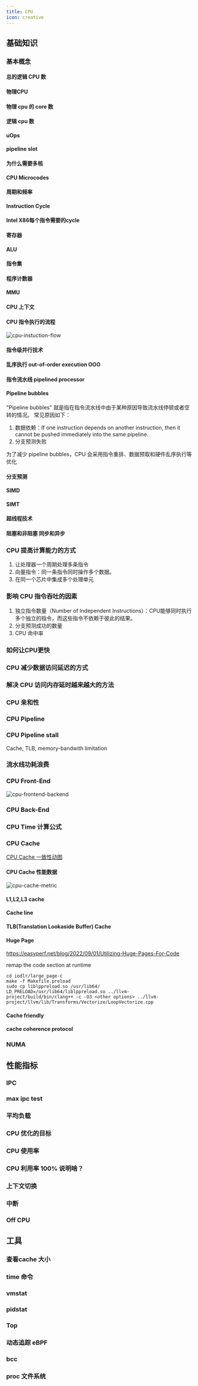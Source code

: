 ```yaml
---
title: CPU
icon: creative
---
```


## 基础知识

### 基本概念

#### 总的逻辑 CPU 数

#### 物理CPU

#### 物理 cpu 的 core 数

#### 逻辑 cpu 数

#### uOps

#### pipeline slot

#### 为什么需要多核

#### CPU Microcodes

#### 周期和频率

#### Instruction Cycle

#### Intel X86每个指令需要的cycle

#### 寄存器

#### ALU

#### 指令集

#### 程序计数器

#### MMU

#### CPU 上下文

#### CPU 指令执行的流程

![cpu-instuction-flow](/cpu-instuction-flow.png)

#### 指令级并行技术

#### 乱序执行  out-of-order execution OOO

#### 指令流水线 pipelined processor

#### Pipeline bubbles

"Pipeline bubbles" 就是指在指令流水线中由于某种原因导致流水线停顿或者空转的情况。
常见原因如下：

1. 数据依赖：If one instruction depends on another instruction, then it cannot be pushed immediately into the same pipeline.
2. 分支预测失败

为了减少 pipeline bubbles，CPU 会采用指令重排、数据预取和硬件乱序执行等优化

#### 分支预测

#### SIMD

#### SIMT

#### 超线程技术

#### 阻塞和非阻塞 同步和异步

### CPU 提高计算能力的方式

1. 让处理器一个周期处理多条指令
2. 向量指令：同一条指令同时操作多个数据。
3. 在同一个芯片中集成多个处理单元

### 影响 CPU 指令吞吐的因素

1. 独立指令数量（Number of Independent Instructions）：CPU能够同时执行多个独立的指令，而这些指令不依赖于彼此的结果。
2. 分支预测成功的数量
3. CPU 命中率


### 如何让CPU更快

### CPU 减少数据访问延迟的方式

### 解决 CPU 访问内存延时越来越大的方法

### CPU 亲和性

### CPU Pipeline

### CPU Pipeline stall

Cache, TLB, memory-bandwith limitation

### 流水线功耗浪费

### CPU Front-End

![cpu-frontend-backend](/cpu-frontend-backend.png)

### CPU Back-End

### CPU Time 计算公式


### CPU Cache

[CPU Cache 一致性动图](https://www.scss.tcd.ie/Jeremy.Jones/VivioJS/caches/MESI.htm)

#### CPU Cache 性能数据

![cpu-cache-metric](/cpu-cache-metric.png)

#### L1,L2,L3 cache

#### Cache line

#### TLB(Translation Lookaside Buffer) Cache

#### Huge Page

<https://easyperf.net/blog/2022/09/01/Utilizing-Huge-Pages-For-Code>

remap the code section at runtime

```
cd iodlr/large_page-c
make -f Makefile.preload
sudo cp liblppreload.so /usr/lib64/
LD_PRELOAD=/usr/lib64/liblppreload.so ../llvm-project/build/bin/clang++ -c -O3 <other options> ../llvm-project/llvm/lib/Transforms/Vectorize/LoopVectorize.cpp
```

#### Cache friendly

#### cache coherence protocol

### NUMA

## 性能指标

### IPC

### max ipc test

### 平均负载

### CPU 优化的目标

### CPU 使用率

### CPU 利用率 100% 说明啥？

### 上下文切换

### 中断

### Off CPU

###

## 工具

### 查看cache 大小

### time 命令

### vmstat

### pidstat

### Top

### 动态追踪 eBPF

### bcc

### proc 文件系统
